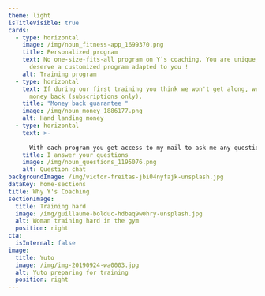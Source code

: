 ```yaml
---
theme: light
isTitleVisible: true
cards:
  - type: horizontal
    image: /img/noun_fitness-app_1699370.png
    title: Personalized program
    text: No one-size-fits-all program on Y’s coaching. You are unique, so you
      deserve a customized program adapted to you !
    alt: Training program
  - type: horizontal
    text: If during our first training you think we won't get along, we refund your
      money back (subscriptions only).
    title: "Money back guarantee "
    image: /img/noun_money_1886177.png
    alt: Hand landing money
  - type: horizontal
    text: >-
      
      With each program you get access to my mail to ask me any questions anytime about your training, your diet and your result.
    title: I answer your questions
    image: /img/noun_questions_1195076.png
    alt: Question chat
backgroundImage: /img/victor-freitas-jbi04nyfajk-unsplash.jpg
dataKey: home-sections
title: Why Y's Coaching
sectionImage:
  title: Training hard
  image: /img/guillaume-bolduc-hdbaq9w0hry-unsplash.jpg
  alt: Woman training hard in the gym
  position: right
cta:
  isInternal: false
image:
  title: Yuto
  image: /img/img-20190924-wa0003.jpg
  alt: Yuto preparing for training
  position: right
---
```

